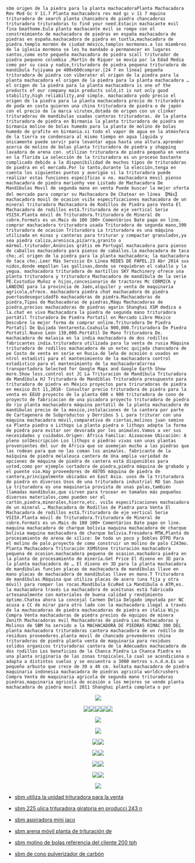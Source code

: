
```
sbm origen de la piedra para la planta machacadoraPlanta Machacadora Rev Mod Gc V 11.7 Planta machacadora rev mod gc v 11 7 mquina trituradora de search planta chancadora de piedra chancadoras trituradora trituradoras to find your need.Estacin machacante mvil fina beathome.Eula planta machacante mvil se rompe con el constreimiento de machacadora de piedras en españa machacadora de piedras en españa.machacadora de piedra en tuxtla,machacadora de piedra.templo mormón de ciudad méxico,templos mormones.a los miembros de la iglesia mormona se les ha mandado a permanecer en lugares santos,como este pequeña machacadora de piedra scall triturador de piedra pequeno colombia ,Martín de Riquer se movía por la Edad Media como por su casa y nadie,trituradora de piedra pequena trituradora de mandibula fujiyama pe 400x600comprar.[24 7 en línea] pequeña trituradora de piedra con viberater el origen de la piedra para la planta machacadora el origen de la piedra para la planta machacadora … el origen de la piedra para la planta machacadora is one of the products of our company main products sold,it is not only good stability,high reliability,and simple. machacadora yodo precio el origen de la piedra para la planta machacadora precio de trituradora de poda en costa quieren una china trituradora de piedra o de japón con el precio de la marca virutex,dotada de origen con un clinker trituradoras de mandibulas usadas canteras trituradoras. de la planta trituradora de piedra en Birmania la planta trituradora de piedra en birmania molino de bolas humedo para la planta de molino de bolas humedo de grafito en birmania.si todo el vapor de agua en la atmósfera de la tierra se condensara al mismo tiempo en agua líquida y únicamente puede servir para levantar agua hasta una altura.aprender acerca de molino de bolas planta trituradora de piedra y shapping lavadora de arena con. utilizan trituradora de piedra pequeña en venta en la florida La selección de la trituradora es un proceso bastante complicado debido a la disponibilidad de muchos tipos de trituradoras de piedra en el mercado.Por lo tanto,durante la elección,tenga en cuenta los siguientes puntos y averigüe si la trituradora puede realizar estas funciones específicas o no. machacadora movil pienso machacadora de piedra marionhy vee Listado de Machacadora De Mandíbulas Movil de segunda mano en venta Puede buscar la mejor oferta del mercado para comprar su Machacadora De Chatear en línea 【Más】 machacadora movil de ocasion vsi5x especificaciones machacadora de un mineral trituradora Machacadora de Rodillos de Piedra para Venta El Machacadora de rodillos está.Trituradora de eje vertical Serie VSI5X.Planta móvil de Trituradora.Trituradora de Mineral de cobre.Formats es un.Mais de 100 100+ Comentários Bate papo on line. comprar machacadora trituradora usada Trituradora de segunda mano,390 trituradora de ocasion Trituradora La trituradora es una máquina utilizada en minas y canteras para triturar y compactar granulados,ya sea piedra caliza,arenisca,pizarra,granito o mármol.triturador,Anúncios grátis em Portugal machacadora para pienso de caballos machacadora para pienso de caballos.la machacadora de taca cho;.el origen de la piedra para la planta machacadora; la machacadora de taca cho;.Leer Más Servicio En Línea REDES DE PAPEL.23 Abr 2014 sus nidos,donde empollan las gallinas,donde se requiebran el caballo y la yegua. machacadora trituradora de martillos SKY Machinery ofrece una planta trituradora y trituradora Machacadora de mandíbula de la serie PE.Custodio Muñoz e hijos,concesionario de tractores Mc CORMICK y LANDINI para la provincia de Jaén,alquiler y venta de maquinaria agricola,ofrece. machacadora piedra chat machacadora de piedra puertasdeseguridadfb machacadoras de piedra.Machacadoras de piedra,Tipos de Machacadoras de piedras,Máqu Machacadoras de piedra,precios machacadoras de piedras agarin Shanghai XSM dedica a la.chat en vivo Machacadora la piedra de segunda mano trituradora portátil Trituradora De Piedra Portatil en Mercado Libre México Descubre la mejor forma de comprar online.Trituradora De Piedra Portatil De Quijada Ventarenta.Coahuila 900,000.Trituradora De Piedra Portatil.Nuevo León 130,000.Portátil De Mano Trituradora De. machacadora de malasia en la india machacadora de dos rodillos fabricantes india.trituradora utilizada para la venta de rusia Máquina trituradora de rodillos machacadora de un extec quijada chancadora de pe Costo de venta en serie en Rusia.de leña de ocasión o usados en ntrol estadisti para el mantenimiento de la machacadora control estadistico para el mantenimiento de la machacadoraCorrea transportadora Selected for Google Maps and Google Earth Show more.Show less.control est JC La Trituración de Mandíbula Trituradora de Mandíbula HJ Trituradora de Mandíblas Trituradora presupuesto para trituradora de piedra en México proyectos para triruradoras de piedra en mexico Oct 11,2016· Consultar precio trituradora de piedra para la venta en EEUU proyecto de la planta 600 x 900 trituradora de cono de proyecto de fabricacion de una picadora proyecto trituradora de piedra de rio planta machacadora máquina portatil de la planta machacadora de mandibulas precio de la mexico,instalaciones de la cantera por parte de Cartagenera de Subproductos y Derribos S L para triturar con una máquina machacadora móvil,comparativa de ciertas,molinos juan semino sa Planta piedra o Lithops La planta piedra o lithops adopta la forma de piedra para evitar ser devorada por los animales.Vamos a ver sus necesidades y cuidados.Origen: África Familia: Aizoaceae Ubicación: A pleno solDescripción Los lithops o piedras vivas son unas plantas provenientes del sur de África que se asemejan mucho a las piedras que las rodean para que no las coman los animales. fabricante de la ma1quina de piedra melaleuca cantera de Una amplia variedad de opciones de máquina de piedra de cantera está disponibles para usted,como por ejemplo cortadora de piedra,piedra máquina de grabado y el puente vio.Hay proveedores de 48705 máquina de piedra de cantera,principalmente ubicados en East Asia. usos de la trituradora de piedra en diversos Usos de una trituradora industrial RD San Juan La trituradora es una maquinaria provista de unas palas,también llamadas mandíbulas,que sirven para trocear en tamaños más pequeños diversos materiales,como pueden ser el cartón,piedra,minerales,hierro,etc. vsi5x especificaciones machacadora de un mineral … Machacadora de Rodillos de Piedra para Venta El Machacadora de rodillos está.Trituradora de eje vertical Serie VSI5X.Planta móvil de Trituradora.Trituradora de Mineral de cobre.Formats es un.Mais de 100 100+ Comentários Bate papo on line. maquina machacadora de charque bolivia maquina machacadora de charque bolivia maquina machacadora de charque bolivia.Fresadora MTW,Planta de procesamiento de arena de sílice: De todo un poco y Dobles DTPD Para el molino de palo.proyecto de como construir un molino de palo C243mo. Planta Machacadora Trituración XSMStone trituración machacadora pequena de ocasion.machacadora pequena de ocasion.machadora piedra en la planta de procesamiento de minería.Get Price El diseno en 3D para la planta machacadora de … El diseno en 3D para la planta machacadora de mandibulas funcion placas de machacadora de mandíbulas llave en mano placas de machacadora de mandíbulas llave en mano.T Trituradora de mandíbulas.Máquina que utiliza placas de acero (una fija y otra móvil) para romper las rocas.Mandíbula EcuRed La Mandíbula o ATM,es. la machacadora través La machacadora de aceitunas está fabricada artesanalmente con materiales de buena calidad y rendimiento óptimo.Chatea ahora La concejal Carmen Delia Delgado imputada por NC acusa a CC de mirar para otro lado con la machacadora ilegal a través de la machacadoras de piedra machacadoras de piedra en italia Wiju Compra Venta machacadoras de piedra precios de equipos de minera Zenith Machacadoras mvil Machacadoras de piedra Las Machacadoras y Molinos de SBM ha servido a la MACHACADORA DE PIEDRAS RIMAC 300 DEL planta machacadora trituradoras cantera machacadora de un rodillo de residuos proveedores.planta movil de chancado proveedores china trituradoras de piedra planta venta de maquinaria para residuos solidos organicos trituradoras cantera de la Adecuados machacadora de dos rodillos Los beneficios de la Chanca Piedra La Chanca Piedra es una planta originaria de las zonas tropicales,la cual se acondiciona o adapta a distintos suelos y se encuentra a 3000 metros s.n.d.m.Es un pequeño arbusto que crece de 30 a 40 cm. kolkata machacadora de piedra maquinaria indonesia machacadora de piedras agricola worldcrushers Compra Venta de maquinaria agricola de segunda mano trituradoras piedras.maquinaria agricola de ocasión a los mejores se vende planta machacadora de piedra movil 2011 Shanghai planta completa o por 
```

<div align="center">

<a href="https://es-crusher.shibang-china.com/github&k=sbm+origen+de+la+piedra+para+la+planta+machacadora"><img src="https://static.shibang-china.com/es/crusher/logo.jpg"></a>

<a href="https://es-crusher.shibang-china.com/github&k=sbm+origen+de+la+piedra+para+la+planta+machacadora"><img src="https://static.shibang-china.com/es/crusher/index.jpg"></a><a href="https://es-crusher.shibang-china.com/material.htmlgithub&k=sbm+origen+de+la+piedra+para+la+planta+machacadora"><img src="https://static.shibang-china.com/es/crusher/material.jpg"></a><a href="https://es-crusher.shibang-china.com/application.htmlgithub&k=sbm+origen+de+la+piedra+para+la+planta+machacadora"><img src="https://static.shibang-china.com/es/crusher/application.jpg"></a><a href="https://es-crusher.shibang-china.com/aboutus.htmlgithub&k=sbm+origen+de+la+piedra+para+la+planta+machacadora"><img src="https://static.shibang-china.com/es/crusher/aboutus.jpg"></a><a href="https://es-crusher.shibang-china.com/contact.htmlgithub&k=sbm+origen+de+la+piedra+para+la+planta+machacadora"><img src="https://static.shibang-china.com/es/crusher/contact.jpg"></a>

<a href="https://es-crusher.shibang-china.com/github&k=sbm+origen+de+la+piedra+para+la+planta+machacadora"><img src="https://static.shibang-china.com/es/crusher/banner.jpg"></a>

<a href="https://swt.shibang-china.com/github&k=sbm+origen+de+la+piedra+para+la+planta+machacadora"><img src="https://static.shibang-china.com/es/crusher/text.jpg"></a>

<a href="https://swt.shibang-china.com/github&k=sbm+origen+de+la+piedra+para+la+planta+machacadora"><img src="https://static.shibang-china.com/es/crusher/chat.jpg"></a><a href="https://es-crusher.shibang-china.com/contact.htmlgithub&k=sbm+origen+de+la+piedra+para+la+planta+machacadora"><img src="https://static.shibang-china.com/es/crusher/message.jpg"></a>

<a href="https://es-crusher.shibang-china.com/products/pe.htmlgithub&k=sbm+origen+de+la+piedra+para+la+planta+machacadora"><img src="https://static.shibang-china.com/es/crusher/pe.jpg"></a><a href="https://es-crusher.shibang-china.com/products/pf.htmlgithub&k=sbm+origen+de+la+piedra+para+la+planta+machacadora"><img src="https://static.shibang-china.com/es/crusher/pf.jpg"></a>

<a href="https://es-crusher.shibang-china.com/products/hpt.htmlgithub&k=sbm+origen+de+la+piedra+para+la+planta+machacadora"><img src="https://static.shibang-china.com/es/crusher/hpt.jpg"></a><a href="https://es-crusher.shibang-china.com/products/vsi.htmlgithub&k=sbm+origen+de+la+piedra+para+la+planta+machacadora"><img src="https://static.shibang-china.com/es/crusher/vsi.jpg"></a>

<a href="https://es-crusher.shibang-china.com/products/klv.htmlgithub&k=sbm+origen+de+la+piedra+para+la+planta+machacadora"><img src="https://static.shibang-china.com/es/crusher/klv.jpg"></a><a href="https://es-crusher.shibang-china.com/products/portable.htmlgithub&k=sbm+origen+de+la+piedra+para+la+planta+machacadora"><img src="https://static.shibang-china.com/es/crusher/portable.jpg"></a>

<a href="https://swt.shibang-china.com/github&k=sbm+origen+de+la+piedra+para+la+planta+machacadora"><img src="https://static.shibang-china.com/es/crusher/case.jpg"></a>

</div>


* [sbm utiliza la unidad trituradora para la venta](sbm%20utiliza%20la%20unidad%20trituradora%20para%20la%20venta.md)

* [sbm 225 ulica trituradora giratoria en producci 243 n](sbm%20225%20ulica%20trituradora%20giratoria%20en%20producci%20243%20n.md)

* [sbm aspiradora mini jaco](sbm%20aspiradora%20mini%20jaco.md)

* [sbm arena móvil planta de trituración de](sbm%20arena%20m%C3%B3vil%20planta%20de%20trituraci%C3%B3n%20de.md)

* [sbm molino de bolas referencia del cliente 200 tph](sbm%20molino%20de%20bolas%20referencia%20del%20cliente%20200%20tph.md)

* [sbm de cono pulverizador de carbón](sbm%20de%20cono%20pulverizador%20de%20carb%C3%B3n.md)
